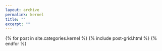 ```yaml
---
layout: archive
permalink: kernel
title: ""
excerpt: ""
---
```


<div class="tiles">
{% for post in site.categories.kernel %}
	{% include post-grid.html %}
{% endfor %}
</div><!-- /.tiles -->



